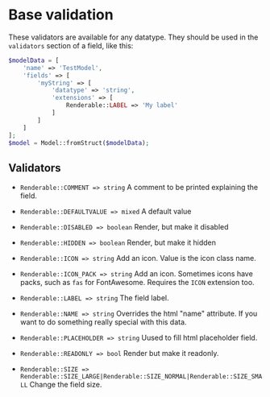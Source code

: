 # Base validation

These validators are available for any datatype. They should be used in the `validators` section of a field, like this:

```php
$modelData = [
    'name' => 'TestModel',
    'fields' => [
        'myString' => [
            'datatype' => 'string',
            'extensions' => [
                Renderable::LABEL => 'My label'
            ]
        ]
    ]
];
$model = Model::fromStruct($modelData);
```

## Validators

- `Renderable::COMMENT => string`
A comment to be printed explaining the field.

- `Renderable::DEFAULTVALUE => mixed`
A default value

- `Renderable::DISABLED => boolean`
Render, but make it disabled

- `Renderable::HIDDEN => boolean`
Render, but make it hidden

- `Renderable::ICON => string`
Add an icon. Value is the icon class name.

- `Renderable::ICON_PACK => string`
Add an icon. Sometimes icons have packs, such as `fas` for FontAwesome. Requires the `ICON` extension too.

- `Renderable::LABEL => string`
The field label.

- `Renderable::NAME => string`
Overrides the html "name" attribute. If you want to do something really special with this data.

- `Renderable::PLACEHOLDER => string`
Uused to fill html placeholder field.

- `Renderable::READONLY => bool`
Render but make it readonly.

- `Renderable::SIZE => Renderable::SIZE_LARGE|Renderable::SIZE_NORMAL|Renderable::SIZE_SMALL`
Change the field size.
